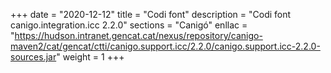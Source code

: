 +++
date        = "2020-12-12"
title       = "Codi font"
description = "Codi font canigo.integration.icc 2.2.0"
sections    = "Canigó"
enllac		= "https://hudson.intranet.gencat.cat/nexus/repository/canigo-maven2/cat/gencat/ctti/canigo.support.icc/2.2.0/canigo.support.icc-2.2.0-sources.jar"
weight		= 1
+++
